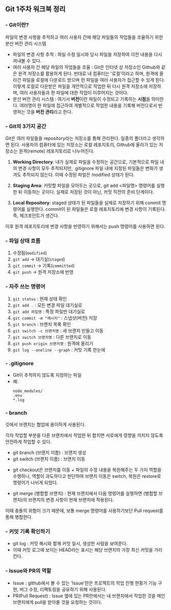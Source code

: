 ## **Git 1주차 워크북 정리**

### - Git이란?

파일의 변경 사항을 추적하고 여러 사용자 간에 해당 파일들의 작업들을 조율하기 위한 분산 버전 관리 시스템

- 파일의 변경 사항 추적 : 파일 수정 일시와 당시 파일을 저장하여 이전 내용을 다시 꺼내볼 수 있다. 
- 여러 사용자 간 해당 파일의 작업들을 조율 : Git은 인터넷 상 저장소인 Github와 같은 원격 저장소를 활용하게 된다. 
반대로 내 컴퓨터는 '로컬'이라고 하며, 원격에 올라간 파일을 로컬에 다운로드 받으며 한 파일을 여러 사용자가 접근할 수 있게 된다. 
이렇게 로컬로 다운받은 파일을 개안적으로 작업한 뒤 다시 원격 저장소에 저장하며, 여러 사용자들과 한 파일에 대한 작업이 이루어지는 것이다.
- 분산 버전 관리 시스템 : 여기서 **버전**이란 파일이 수정되고 기록하는 **시점**을 의미한다. 
여러명이 한 파일에 접근하여 개별적으로 작업한 내용을 기록해 버전으로서 반영하는 것을 **버전 관리**라고 한다.

### - Git의 3가지 공간

Git은 여러 파일들을 repository라는 저장소를 통해 관리한다. 일종의 폴더라고 생각하면 된다.
사용자의 컴퓨터에 있는 저장소는 로컬 레포지토리, Github에 올라가 있는 저장소는 원격(remote) 레포지토리로 나누어진다.

1. **Working Directory**: 내가 실제로 파일을 수정하는 공간으로, 기본적으로 파일 내의 변경 사항이 모두 추적되지만, .gitignore 파일 내에 지정된 파일들은 변화가 생겨도 추적되지 않는다.
이때 수정된 파일은 modified 상태가 된다.

2. **Staging Area**: 커밋할 파일을 모아두는 곳으로, git add <파일명> 명령어를 실행한 뒤 이동하는 곳이다. 실제로 저장된 것이 아닌, 커밋 직전의 준비 단계이다. 

3. **Local Repository**: staged 상태가 된 파일들을 실제로 저장하기 위해 commit 명령어를 실행한다. 
commit이 된 파일들은 로컬 레포지토리에 변경 사항이 기록된다. 즉, 체크포인트가 생긴다.

이후 원격 레포지토리에 변경 사항을 반영하기 위해서는 push 명령어를 사용하면 된다. 

### - 파일 상태 흐름

1. 수정됨(`modified`)  
2. `git add` -> 대기실(`staged`)  
3. `git commit` -> 기록(`committed`)  
4. `git push` -> 원격 저장소에 반영

### - 자주 쓰는 명령어

1. `git status` : 현재 상태 확인  
2. `git add .` : 모든 변경 파일 대기실로  
3. `git add 파일명` : 특정 파일만 대기실로  
4. `git commit -m "메시지"` : 스냅샷(버전) 저장  
5. `git branch` : 브랜치 목록 확인  
6. `git switch -c 브랜치명` : 새 브랜치 만들고 이동  
7. `git switch 브랜치명` : 다른 브랜치로 이동  
8. `git push origin 브랜치명` : 원격에 올리기  
9. `git log --oneline --graph` : 커밋 기록 한눈에

### - .gitignore
- Git이 추적하지 않도록 지정하는 파일  
- 예: 
  ```gitignore
  node_modules/
  .env
  *.log
  ```

### - branch

깃에서 브랜치는 협업에 용이하게 사용된다.

각자 작업할 부분을 다른 브랜치에서 작업한 뒤 합치면 서로에게 영향을 끼치지 않도록 안전하게 작업할 수 있다.

- git branch (브랜치 이름) : 브랜치 생성
- git switch (브랜치 이름) : 브랜치 이동

* git checkout은 브랜치를 이동 + 파일의 수정 내용을 복원해주는 두 가지 역할을 수행하나, 역할이 과도하다고 판단하여 브랜치 이동은 switch, 복원은 restore로 명령어가 나뉘게 되었다.

- git merge (병합할 브랜치) : 현재 브랜치에서 다음 명령어를 실행하면 (병합할 브랜치)의 브랜치의 변경 사항이 현재 브랜치에 적용된다.

이때 충돌의 위험이 크기 때문에, 보통 merge 명령어를 사용하기보단 Pull request를 통해 병합한다.

### - 커밋 기록 확인하기

- git log : 커밋 해시와 함께 커밋 일시, 생성한 사람을 보여준다.
- 이때 커밋 로그에 보이는 HEAD라는 표시는 해당 브랜치의 가장 최신 커밋을 가리킨다.

### - Issue와 PR의 역할

- Issue : github에서 볼 수 있는 'Issue'란은 프로젝트의 작업 진행 현황가 기능 구현, 버그 수정, 리팩토링을 공유하기 위해 사용된다.
- PR(Pull Request) : Issue 옆에 있는 PR란에서는 내 브랜치에서 작업한 것을 메인 브랜치에게 pull을 받아줄 것을 요청하는 것이다.